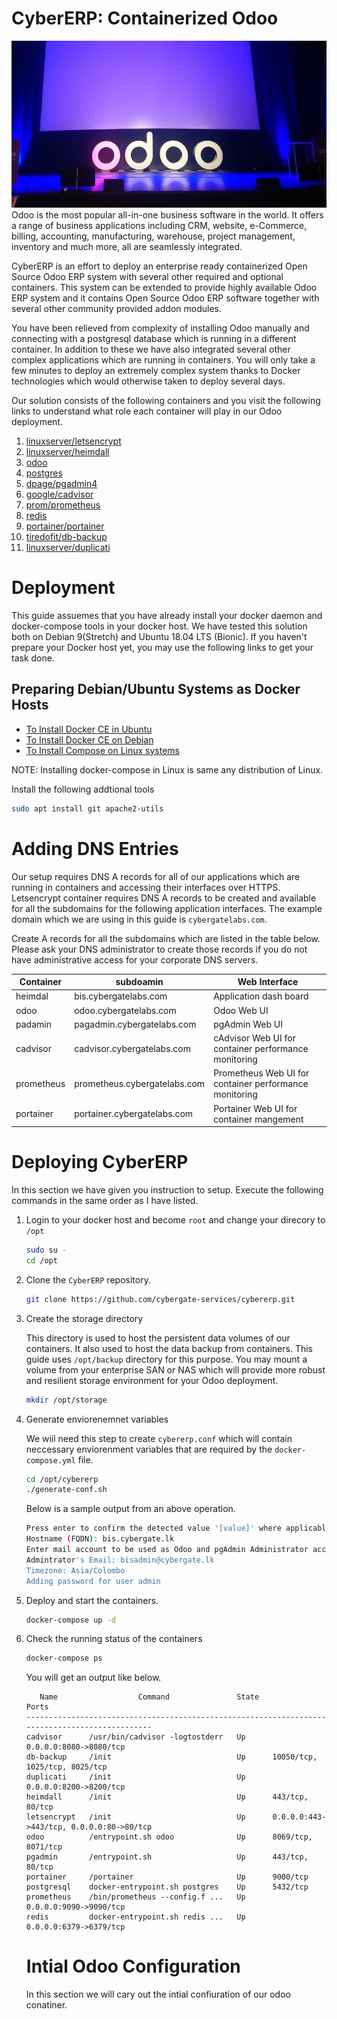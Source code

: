 # CyberERP: Containerized Odoo

![](images/odoo-intro.jpg)
Odoo is the most popular all-in-one business software in the world. It offers a range of business applications including CRM, website, e-Commerce, billing, accounting, manufacturing, warehouse, project management, inventory and much more, all are seamlessly integrated.

CyberERP is an effort to deploy an enterprise ready  containerized  Open Source Odoo ERP system with several other required and optional containers. This system can be extended to provide highly available Odoo ERP system and it  contains Open Source Odoo ERP software together with several other community provided addon modules. 

You have been relieved from complexity of installing Odoo manually and connecting with a postgresql database which is running in a different container.  In addition to these we have also integrated several other complex applications which are running in containers.  You will only take a few minutes to deploy an extremely complex system thanks to Docker technologies which would otherwise taken to deploy several days. 

Our solution  consists of the following containers and you  visit the following links to understand what role each container will play in our Odoo deployment. 

1. [linuxserver/letsencrypt](https://hub.docker.com/r/linuxserver/letsencrypt)
2. [linuxserver/heimdall](https://hub.docker.com/r/linuxserver/heimdall)
3. [odoo](https://hub.docker.com/_/odoo)
4. [postgres](https://hub.docker.com/_/postgres)
5. [dpage/pgadmin4](https://hub.docker.com/r/dpage/pgadmin4)
6. [google/cadvisor](https://hub.docker.com/r/google/cadvisor)
7. [prom/prometheus](https://hub.docker.com/r/prom/prometheus)
8. [redis](https://hub.docker.com/_/redis)
9. [portainer/portainer](https://hub.docker.com/r/portainer/portainer)
10. [tiredofit/db-backup](https://hub.docker.com/r/tiredofit/db-backup)
11. [linuxserver/duplicati](https://hub.docker.com/r/linuxserver/duplicati)

# Deployment

This guide assuemes that you have already install your docker daemon and docker-compose tools in your docker host. We have tested this solution both on Debian 9(Stretch) and Ubuntu 18.04 LTS (Bionic). If you haven't prepare your Docker host yet, you may use the following links to get your task done.

## Preparing Debian/Ubuntu Systems as Docker Hosts

* [To Install Docker CE in Ubuntu](https://docs.docker.com/v17.09/engine/installation/linux/docker-ce/ubuntu/)
* [To Install Docker CE on Debian](https://docs.docker.com/v17.09/engine/installation/linux/docker-ce/debian/)
* [To Install Compose on Linux systems](https://docs.docker.com/compose/install/)

NOTE: Installing docker-compose in Linux is same any distribution of Linux.

Install the following addtional tools
```bash
sudo apt install git apache2-utils
```
# Adding DNS Entries

Our setup requires DNS A records for all of our applications which are running in containers and accessing their interfaces over HTTPS. Letsencrypt container requires DNS A records to be created and available for all the subdomains for the following application interfaces. The example domain which we are using in this guide is ```cybergatelabs.com```.

Create A records for all the subdomains which are listed in the table below. Please ask your DNS administrator to create those records if you do not have administrative access for your corporate DNS servers. 

Container | subdoamin | Web Interface
----------|-----------|---------------
heimdal | bis.cybergatelabs.com | Application dash board
odoo | odoo.cybergatelabs.com | Odoo Web UI
padamin | pagadmin.cybergatelabs.com | pgAdmin Web UI
cadvisor | cadvisor.cybergatelabs.com | cAdvisor Web UI for container performance monitoring 
prometheus | prometheus.cybergatelabs.com | Prometheus Web UI for container performance monitoring 
portainer | portainer.cybergatelabs.com | Portainer Web UI for container mangement

# Deploying CyberERP

In this section we have given you instruction to setup. Execute the following commands in the same order as I have listed. 

1. Login to your docker host and become ```root``` and change your direcory to ```/opt```
   ```bash
   sudo su -
   cd /opt
   ```
2. Clone the ```CyberERP``` repository.
   ```bash
   git clone https://github.com/cybergate-services/cybererp.git
   ```
3. Create the storage directory

   This directory is used to host the persistent data volumes of our containers. It also used to host the data backup from      containers. This guide uses ```/opt/backup```  directory for this purpose. You may mount a volume from your enterprise SAN    or NAS which will provide more robust and resilient storage environment  for your Odoo deployment.
   ```bash
   mkdir /opt/storage
   ```
 4. Generate enviorenemnet variables
   
    We wiil need this step to create ```cybererp.conf``` which will contain neccessary enviorenment variables that are 
    required by the ```docker-compose.yml``` file.
    ```bash
    cd /opt/cybererp
    ./generate-conf.sh 
    ```
    Below is a sample output from an above operation.
    
    ```bash
    Press enter to confirm the detected value '[value]' where applicable or enter a custom value.
    Hostname (FQDN): bis.cybergate.lk
    Enter mail account to be used as Odoo and pgAdmin Administrator account
    Admintrator's Email: bisadmin@cybergate.lk
    Timezone: Asia/Colombo
    Adding password for user admin
    
 5. Deploy and start the containers.
 
    ```bash
    docker-compose up -d
    ```
 6. Check the running status of the containers
 
    ```bash
    docker-compose ps
    ```
    You will get an output like below.   
    ```
       Name                  Command               State                    Ports                  
    -----------------------------------------------------------------------------------------------
    cadvisor      /usr/bin/cadvisor -logtostderr   Up      0.0.0.0:8080->8080/tcp                  
    db-backup     /init                            Up      10050/tcp, 1025/tcp, 8025/tcp           
    duplicati     /init                            Up      0.0.0.0:8200->8200/tcp                  
    heimdall      /init                            Up      443/tcp, 80/tcp                         
    letsencrypt   /init                            Up      0.0.0.0:443->443/tcp, 0.0.0.0:80->80/tcp
    odoo          /entrypoint.sh odoo              Up      8069/tcp, 8071/tcp                      
    pgadmin       /entrypoint.sh                   Up      443/tcp, 80/tcp                         
    portainer     /portainer                       Up      9000/tcp                                
    postgresql    docker-entrypoint.sh postgres    Up      5432/tcp                                
    prometheus    /bin/prometheus --config.f ...   Up      0.0.0.0:9090->9090/tcp                  
    redis         docker-entrypoint.sh redis ...   Up      0.0.0.0:6379->6379/tcp
    ```
    # Intial Odoo Configuration
    
    In this section we will cary out the intial confiuration of our odoo conatiner. 
    
    
    
    
